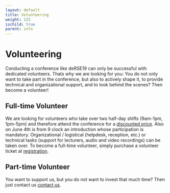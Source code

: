 ```yaml
--- 
layout: default
title: Volunteering
weight: 225
ischild: true
parent: info
---
```


# Volunteering

Conducting a conference like deRSE19 can only be successful with dedicated volunteers. Thats why we are looking for you: You do not only want to take part in the conference, but also to actively shape it, to provide technical and organizational support, and to look behind the scenes? Then become a volunteer!

## Full-time Volunteer

We are looking for volunteers who take over two half-day shifts (9am-1pm, 1pm-5pm) and therefore attend the conference for a [discounted price](registration.html). Also on June 4th is from 9 clock an introduction whose participation is mandatory. Organizational / logistical (helpdesk, reception, etc.) or technical tasks (support for lecturers, audio and video recordings) can be taken over. To become a full-time volunteer, simply purchase a volunteer ticket at [registration](registration.html).

## Part-time Volunteer

You want to support us, but you do not want to invest that much time? Then just contact us [contact us](contact.html).

